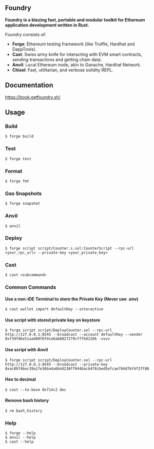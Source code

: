 ## Foundry

**Foundry is a blazing fast, portable and modular toolkit for Ethereum application development written in Rust.**

Foundry consists of:

- **Forge**: Ethereum testing framework (like Truffle, Hardhat and DappTools).
- **Cast**: Swiss army knife for interacting with EVM smart contracts, sending transactions and getting chain data.
- **Anvil**: Local Ethereum node, akin to Ganache, Hardhat Network.
- **Chisel**: Fast, utilitarian, and verbose solidity REPL.

## Documentation

https://book.getfoundry.sh/

## Usage

### Build

```shell
$ forge build
```

### Test

```shell
$ forge test
```

### Format

```shell
$ forge fmt
```

### Gas Snapshots

```shell
$ forge snapshot
```

### Anvil

```shell
$ anvil
```

### Deploy

```shell
$ forge script script/Counter.s.sol:CounterScript --rpc-url <your_rpc_url> --private-key <your_private_key>
```

### Cast

```shell
$ cast <subcommand>
```

### Common Commands

#### Use a non-IDE Terminal to store the Private Key (Never use .env)

```shell
$ cast wallet import defaultKey --interactive
```

#### Use script with stored private key on keystore

```shell
$ forge script script/DeployCounter.sol --rpc-url http://127.0.0.1:8545 --broadcast --account defaultKey --sender 0xf39fd6e51aad88f6f4ce6ab8827279cfffb92266 -vvvv
```

#### Use script with Anvil

```shell
$ forge script script/DeployCounter.sol --rpc-url http://127.0.0.1:8545 --broadcast --private-key 0xac0974bec39a17e36ba4a6b4d238ff944bacb478cbed5efcae784d7bf4f2ff80
```

#### Hex to decimal

```shell
$ cast --to-base 0x714c2 dec
```

#### Remove bash history

```shell
$ rm bash_history
```

### Help

```shell
$ forge --help
$ anvil --help
$ cast --help
```
